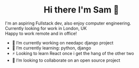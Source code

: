 <h1 align="center">
Hi there I'm Sam 👋
</h1>

<p>
I'm an aspiring Fullstack dev, also enjoy computer engineering.<br>
Currently looking for work in London, UK <br>
Happy to work remote and in office!
</p>

- 🔭 I’m currently working on needapc django project
- 🌱 I’m currently learning: python, django
- ⚡ Looking to learn React once i get the hang of the other two
- 👯 I’m looking to collaborate on an open source project

<!--
**sgs22/sgs22** is a ✨ _special_ ✨ repository because its `README.md` (this file) appears on your GitHub profile.

Here are some ideas to get you started:

- 🔭 I’m currently working on ...
- 🌱 I’m currently learning ...
- 👯 I’m looking to collaborate on ...
- 🤔 I’m looking for help with ...
- 💬 Ask me about ...
- 📫 How to reach me: ...
- 😄 Pronouns: ...
- ⚡ Fun fact: ...
-->
